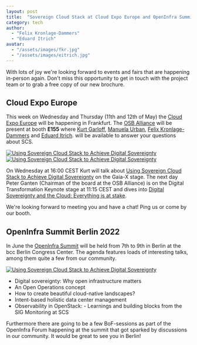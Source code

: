 ```yaml
---
layout: post
title:  "Sovereign Cloud Stack at Cloud Expo Europe and OpenInfra Summit"
category: tech
author:
  - "Felix Kronlage-Dammers"
  - "Eduard Itrich"
avatar:
  - "/assets/images/fkr.jpg"
  - "/assets/images/eitrich.jpg"
---
```

With lots of joy we're looking forward to events and fairs that are happening in-person again.
Don't miss this opportunity to get in touch with the project team or to grab a free copy
of our new brochure.


## Cloud Expo Europe

This week on Wednesday and Thursday (11th and 12th of May) the [Cloud Expo Europe](https://www.cloudexpoeurope.de/)
will be happening in Frankfurt. The [OSB Alliance](https://osb-alliance.de) will be present
at booth **E155** where [Kurt Garloff](https://scs.community/garloff), [Manuela Urban](https://scs.community/urban),
[Felix Kronlage-Dammers](https://scs.community/kronlage-dammers) and [Eduard Itrich](https://scs.community/itrich).
will be available to answer your questions about SCS.

<div class="row my-3">
  <div class="col-6">
    <a href="https://www.cloudexpoeurope.de/konferenzprogramm-2022/using-sovereign-cloud-stack-to-achieve-digital-sovereignty">
      <img src="{{ "/assets/images/events/cee2022/kurt.png" | prepend: site.baseurl_root }}" class="w-75 rounded mx-auto d-block" alt="Using Sovereign Cloud Stack to Achieve Digital Sovereignty">
    </a>
  </div>
  <div class="col-6">
    <a href="https://www.cloudexpoeurope.de/konferenzprogramm-2022/digital-sovereignty-and-the-cloud-everything-is-at-stake">
      <img src="{{ "/assets/images/events/cee2022/peter.png" | prepend: site.baseurl_root }}" class="w-75 rounded mx-auto d-block" alt="Using Sovereign Cloud Stack to Achieve Digital Sovereignty">
    </a>
  </div>
</div>

On Wednesday at 16:00 CEST Kurt will talk about [Using Sovereign Cloud Stack to Achieve Digital Sovereignty](https://www.cloudexpoeurope.de/konferenzprogramm-2022/using-sovereign-cloud-stack-to-achieve-digital-sovereignty) on the Gaia-X stage.
The next day Peter Ganten (Chairman of the board at the OSB Alliance) is on the Digital Transformation Keynote stage at 11:15 CEST and dives into [Digital Sovereignty and the Cloud: Everything is at stake](https://www.cloudexpoeurope.de/konferenzprogramm-2022/digital-sovereignty-and-the-cloud-everything-is-at-stake).

We're looking forward to meeting you and have a chat! Ping us or come by our booth.

## OpenInfra Summit Berlin 2022

In June the [OpenInfra Summit](https://openinfra.dev/summit) will be held from 7th to 9th in Berlin at the bcc Berlin Congress Center.
The agenda features loads of interesting talks, among them quite a few from our community.

<div class="row my-3 justify-content-center">
  <div class="col-8">
    <a href="https://openinfra.dev/summit">
      <img src="{{ "/assets/images/events/oif2022/all.png" | prepend: site.baseurl_root }}" class="w-75 rounded mx-auto d-block" alt="Using Sovereign Cloud Stack to Achieve Digital Sovereignty">
    </a>
  </div>
</div>

* Digital sovereignty: Why open infrastructure matters
* An Open Operations concept
* How to create beautiful cloud-native landscapes?
* Intent-based holistic data center management
* Observability in OpenStack: - Learnings and building blocks from the SIG Monitoring at SCS

Furthermore there are going to be a few BoF-sessions as part of the OpenInfra Forum happening at the summit that
got sparked by discussions in our community. It would be great to see you in Berlin!

